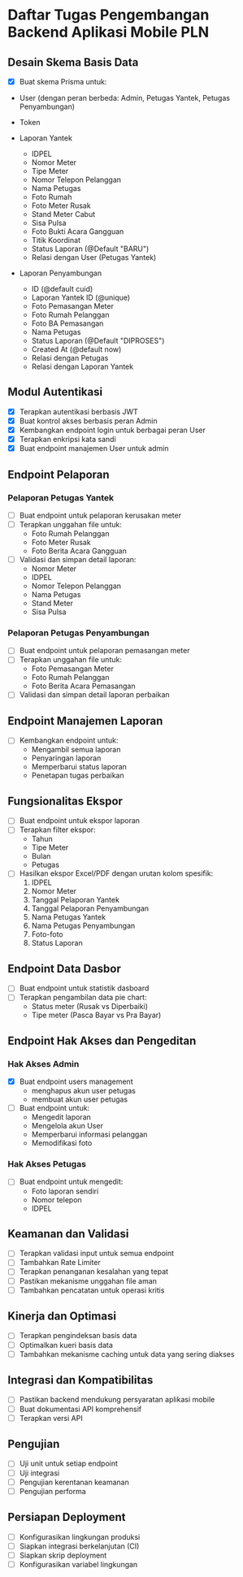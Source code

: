 # Daftar Tugas Pengembangan Backend Aplikasi Mobile PLN

## Desain Skema Basis Data
- [x] Buat skema Prisma untuk:
- User (dengan peran berbeda: Admin, Petugas Yantek, Petugas Penyambungan)
- Token
- Laporan Yantek
    - IDPEL
    - Nomor Meter
    - Tipe Meter
    - Nomor Telepon Pelanggan
    - Nama Petugas
    - Foto Rumah
    - Foto Meter Rusak
    - Stand Meter Cabut
    - Sisa Pulsa
    - Foto Bukti Acara Gangguan
    - Titik Koordinat
    - Status Laporan (@Default "BARU")
    - Relasi dengan User (Petugas Yantek)

- Laporan Penyambungan
    - ID (@default cuid)
    - Laporan Yantek ID (@unique)
    - Foto Pemasangan Meter
    - Foto Rumah Pelanggan
    - Foto BA Pemasangan
    - Nama Petugas
    - Status Laporan (@Default "DIPROSES")
    - Created At (@default now)
    - Relasi dengan Petugas
    - Relasi dengan Laporan Yantek

## Modul Autentikasi
- [x] Terapkan autentikasi berbasis JWT
- [x] Buat kontrol akses berbasis peran Admin
- [x] Kembangkan endpoint login untuk berbagai peran User
- [x] Terapkan enkripsi kata sandi
- [x] Buat endpoint manajemen User untuk admin

## Endpoint Pelaporan

### Pelaporan Petugas Yantek
- [ ] Buat endpoint untuk pelaporan kerusakan meter
- [ ] Terapkan unggahan file untuk:
  - Foto Rumah Pelanggan
  - Foto Meter Rusak
  - Foto Berita Acara Gangguan
- [ ] Validasi dan simpan detail laporan:
  - Nomor Meter
  - IDPEL
  - Nomor Telepon Pelanggan
  - Nama Petugas
  - Stand Meter
  - Sisa Pulsa

### Pelaporan Petugas Penyambungan
- [ ] Buat endpoint untuk pelaporan pemasangan meter
- [ ] Terapkan unggahan file untuk:
  - Foto Pemasangan Meter
  - Foto Rumah Pelanggan
  - Foto Berita Acara Pemasangan
- [ ] Validasi dan simpan detail laporan perbaikan

## Endpoint Manajemen Laporan
- [ ] Kembangkan endpoint untuk:
  - Mengambil semua laporan
  - Penyaringan laporan
  - Memperbarui status laporan
  - Penetapan tugas perbaikan

## Fungsionalitas Ekspor
- [ ] Buat endpoint untuk ekspor laporan
- [ ] Terapkan filter ekspor:
  - Tahun
  - Tipe Meter
  - Bulan
  - Petugas
- [ ] Hasilkan ekspor Excel/PDF dengan urutan kolom spesifik:
  1. IDPEL
  2. Nomor Meter
  3. Tanggal Pelaporan Yantek
  4. Tanggal Pelaporan Penyambungan
  5. Nama Petugas Yantek
  6. Nama Petugas Penyambungan
  7. Foto-foto
  8. Status Laporan

## Endpoint Data Dasbor
- [ ] Buat endpoint untuk statistik dasboard
- [ ] Terapkan pengambilan data pie chart:
  - Status meter (Rusak vs Diperbaiki)
  - Tipe meter (Pasca Bayar vs Pra Bayar)

## Endpoint Hak Akses dan Pengeditan

### Hak Akses Admin
- [x] Buat endpoint users management
    - menghapus akun user petugas 
    - membuat akun user petugas
- [ ] Buat endpoint untuk:
  - Mengedit laporan
  - Mengelola akun User
  - Memperbarui informasi pelanggan
  - Memodifikasi foto

### Hak Akses Petugas
- [ ] Buat endpoint untuk mengedit:
  - Foto laporan sendiri
  - Nomor telepon
  - IDPEL

## Keamanan dan Validasi
- [ ] Terapkan validasi input untuk semua endpoint
- [ ] Tambahkan Rate Limiter
- [ ] Terapkan penanganan kesalahan yang tepat
- [ ] Pastikan mekanisme unggahan file aman
- [ ] Tambahkan pencatatan untuk operasi kritis

## Kinerja dan Optimasi
- [ ] Terapkan pengindeksan basis data
- [ ] Optimalkan kueri basis data
- [ ] Tambahkan mekanisme caching untuk data yang sering diakses

## Integrasi dan Kompatibilitas
- [ ] Pastikan backend mendukung persyaratan aplikasi mobile
- [ ] Buat dokumentasi API komprehensif
- [ ] Terapkan versi API

## Pengujian
- [ ] Uji unit untuk setiap endpoint
- [ ] Uji integrasi
- [ ] Pengujian kerentanan keamanan
- [ ] Pengujian performa

## Persiapan Deployment
- [ ] Konfigurasikan lingkungan produksi
- [ ] Siapkan integrasi berkelanjutan (CI)
- [ ] Siapkan skrip deployment
- [ ] Konfigurasikan variabel lingkungan
